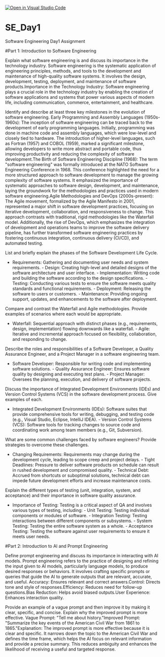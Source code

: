 [![Open in Visual Studio Code](https://classroom.github.com/assets/open-in-vscode-2e0aaae1b6195c2367325f4f02e2d04e9abb55f0b24a779b69b11b9e10269abc.svg)](https://classroom.github.com/online_ide?assignment_repo_id=15570958&assignment_repo_type=AssignmentRepo)
# SE_Day1
Software Engineering Day1 Assignment

#Part 1: Introduction to Software Engineering

Explain what software engineering is and discuss its importance in the technology industry.
Software engineering is the systematic application of engineering principles, methods, and tools to the development and maintenance of high-quality software systems. It involves the design, development, testing, deployment, and maintenance of software products.Importance in the Technology Industry: Software engineering plays a crucial role in the technology industry by enabling the creation of software applications and systems that power various aspects of modern life, including communication, commerce, entertainment, and healthcare.

Identify and describe at least three key milestones in the evolution of software engineering.
Early Programming and Assembly Languages (1950s-1960s): The inception of software engineering can be traced back to the development of early programming languages. Initially, programming was done in machine code and assembly languages, which were low-level and closely tied to hardware. The introduction of higher-level languages, such as Fortran (1957) and COBOL (1959), marked a significant milestone, allowing developers to write more abstract and portable code, thus improving productivity and reducing the complexity of software development.The Birth of Software Engineering Discipline (1968): The term "software engineering" was formally introduced at the NATO Software Engineering Conference in 1968. This conference highlighted the need for a more structured approach to software development to manage the growing complexity of software systems. It emphasized the importance of systematic approaches to software design, development, and maintenance, laying the groundwork for the methodologies and practices used in modern software engineering.Agile Methodologies and DevOps (2000s-present): The Agile movement, formalized by the Agile Manifesto in 2001, represented a major shift in software development practices, focusing on iterative development, collaboration, and responsiveness to change. This approach contrasts with traditional, rigid methodologies like the Waterfall model. Additionally, the rise of DevOps, which emphasizes the integration of development and operations teams to improve the software delivery pipeline, has further transformed software engineering practices by fostering continuous integration, continuous delivery (CI/CD), and automated testing.

List and briefly explain the phases of the Software Development Life Cycle.
 - Requirements: Gathering and documenting user needs and system requirements.  - Design: Creating high-level and detailed designs of the software architecture and user interface.  - Implementation: Writing code and building the software according to the design specifications.  - Testing: Conducting various tests to ensure the software meets quality standards and functional requirements.  - Deployment: Releasing the software to users or customers.  - Maintenance: Providing ongoing support, updates, and enhancements to the software after deployment.

Compare and contrast the Waterfall and Agile methodologies. Provide examples of scenarios where each would be appropriate.
  - Waterfall: Sequential approach with distinct phases (e.g., requirements, design, implementation) flowing downwards like a waterfall.  - Agile: Iterative and incremental approach focused on flexibility, collaboration, and responding to change.

Describe the roles and responsibilities of a Software Developer, a Quality Assurance Engineer, and a Project Manager in a software engineering team.
  - Software Developer: Responsible for writing code and implementing software solutions.  - Quality Assurance Engineer: Ensures software quality by designing and executing test plans.  - Project Manager: Oversees the planning, execution, and delivery of software projects.

Discuss the importance of Integrated Development Environments (IDEs) and Version Control Systems (VCS) in the software development process. Give examples of each.
  - Integrated Development Environments (IDEs): Software suites that provide comprehensive tools for writing, debugging, and testing code (e.g., Visual Studio, Eclipse, IntelliJ IDEA).  - Version Control Systems (VCS): Software tools for tracking changes to source code and coordinating work among team members (e.g., Git, Subversion).

What are some common challenges faced by software engineers? Provide strategies to overcome these challenges.
  - Changing Requirements: Requirements may change during the development cycle, leading to scope creep and project delays.  - Tight Deadlines: Pressure to deliver software products on schedule can result in rushed development and compromised quality.  - Technical Debt: Accrued from shortcuts or suboptimal solutions, technical debt can impede future development efforts and increase maintenance costs.

Explain the different types of testing (unit, integration, system, and acceptance) and their importance in software quality assurance.
- Importance of Testing: Testing is a critical aspect of QA and involves various types of testing, including:  - Unit Testing: Testing individual components or modules of software.  - Integration Testing: Testing interactions between different components or subsystems.  - System Testing: Testing the entire software system as a whole.  - Acceptance Testing: Testing the software against user requirements to ensure it meets user needs.

#Part 2: Introduction to AI and Prompt Engineering


Define prompt engineering and discuss its importance in interacting with AI models.
Prompt engineering refers to the practice of designing and refining the input given to AI models, particularly language models, to produce desired responses or behaviors. It involves crafting specific prompts or queries that guide the AI to generate outputs that are relevant, accurate, and useful.
Accuracy: Ensures relevant and correct answers.Control: Directs tone and style of responses.Efficiency: Reduces need for follow-up questions.Bias Reduction: Helps avoid biased outputs.User Experience: Enhances interaction quality.

Provide an example of a vague prompt and then improve it by making it clear, specific, and concise. Explain why the improved prompt is more effective.
Vague Prompt:
"Tell me about history."Improved Prompt:
"Summarize the key events of the American Civil War from 1861 to 1865."Explanation:
The improved prompt is more effective because it is clear and specific. It narrows down the topic to the American Civil War and defines the time frame, which helps the AI focus on relevant information and provide a precise summary. This reduces ambiguity and enhances the likelihood of receiving a useful and targeted response.

